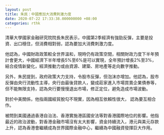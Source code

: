 ```yaml
---
layout: post
title: 朱民：中國應加大消費刺激力度
date: 2020-07-22 17:33:38.000000000 +08:00
categories: rthk
---
```


清華大學國家金融研究院院長朱民表示，中國第2季經濟有強勁反彈，主要是投資、出口穩住，但消費相對弱，認為要加大消費刺激力度。

他認為，中國財政政策較全世界溫和，現時仍有政策空間，相關財政力度下半年預計會更大，中國經濟下半年增長5%至6%是可以實現，全年預計增長2%至3%，結合疫情新變化，經濟推動力或由資源、建築、房地產等走向數字推動。

另外，朱民提到，政府政策大力支持，令股市反彈，但泡沫亦增加。他認為，股市反彈由央行流動性主導，央行由最後貸款人，變成莊家進入市場買賣企業債券等，但不能無限支持，認為央行要慢慢退出市場，修正定位，避免造成市場波動。

對於中美關係，他指兩國經貿脫勾不現實，因為相互依賴性很大， 認為要互相合作。

被問到美國通過香港自治法、香港實施港區國安法等對香港國際地位的影響。他指最近的政治波動，對香港金融市場沒有太大影響，資金持續流入，港元與美元存款上升，認為香港會繼續成為世界國際金融中心，繼續為中國融資發揮巨大作用。
